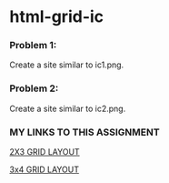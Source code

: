 # html-grid-ic

### Problem 1:
Create a site similar to ic1.png.

### Problem 2:
Create a site similar to ic2.png.

### MY LINKS TO THIS ASSIGNMENT
[2X3 GRID LAYOUT](https://robertcodedit.github.io/html-grid-ic/gridOne.html)

[3x4 GRID LAYOUT](https://robertcodedit.github.io/html-grid-ic/gridTwo.html)